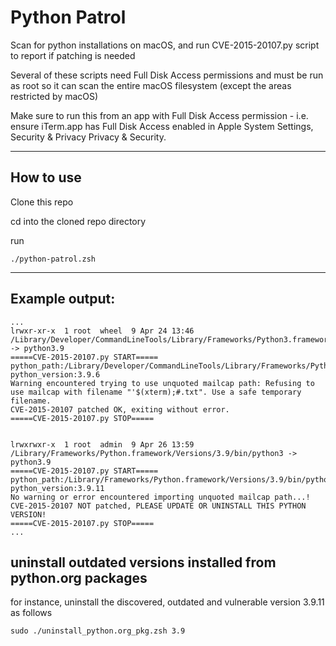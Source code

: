 # Python Patrol
Scan for python installations on macOS, and run CVE-2015-20107.py script to report if patching is needed

Several of these scripts need Full Disk Access permissions and must be run as root so it can scan the entire macOS filesystem (except the areas restricted by macOS)

Make sure to run this from an app with Full Disk Access permission - i.e. ensure iTerm.app has
Full Disk Access enabled in Apple System Settings, Security & Privacy Privacy & Security.

---

## How to use
Clone this repo

cd into the cloned repo directory

run
```
./python-patrol.zsh
```

---

## Example output:
```
...
lrwxr-xr-x  1 root  wheel  9 Apr 24 13:46 /Library/Developer/CommandLineTools/Library/Frameworks/Python3.framework/Versions/3.9/bin/python3 -> python3.9
=====CVE-2015-20107.py START=====
python_path:/Library/Developer/CommandLineTools/Library/Frameworks/Python3.framework/Versions/3.9/bin/python3 python_version:3.9.6
Warning encountered trying to use unquoted mailcap path: Refusing to use mailcap with filename "'$(xterm);#.txt". Use a safe temporary filename.
CVE-2015-20107 patched OK, exiting without error.
=====CVE-2015-20107.py STOP=====


lrwxrwxr-x  1 root  admin  9 Apr 26 13:59 /Library/Frameworks/Python.framework/Versions/3.9/bin/python3 -> python3.9
=====CVE-2015-20107.py START=====
python_path:/Library/Frameworks/Python.framework/Versions/3.9/bin/python3 python_version:3.9.11
No warning or error encountered importing unquoted mailcap path...!
CVE-2015-20107 NOT patched, PLEASE UPDATE OR UNINSTALL THIS PYTHON VERSION!
=====CVE-2015-20107.py STOP=====
...
```


## uninstall outdated versions installed from python.org packages
for instance, uninstall the discovered, outdated and vulnerable version 3.9.11 as follows
```
sudo ./uninstall_python.org_pkg.zsh 3.9
```
